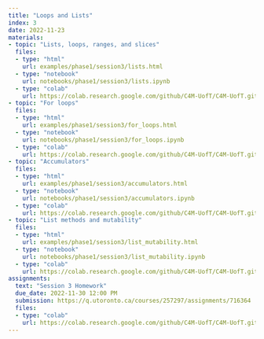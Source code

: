 ```yaml
---
title: "Loops and Lists"
index: 3
date: 2022-11-23
materials:
- topic: "Lists, loops, ranges, and slices"
  files:
  - type: "html"
    url: examples/phase1/session3/lists.html
  - type: "notebook"
    url: notebooks/phase1/session3/lists.ipynb
  - type: "colab"
    url: https://colab.research.google.com/github/C4M-UofT/C4M-UofT.github.io/blob/master/notebooks/phase1/session3/lists.ipynb 
- topic: "For loops"
  files:
  - type: "html"
    url: examples/phase1/session3/for_loops.html
  - type: "notebook"
    url: notebooks/phase1/session3/for_loops.ipynb
  - type: "colab"
    url: https://colab.research.google.com/github/C4M-UofT/C4M-UofT.github.io/blob/master/notebooks/phase1/session3/for_loops.ipynb
- topic: "Accumulators"
  files:
  - type: "html"
    url: examples/phase1/session3/accumulators.html
  - type: "notebook"
    url: notebooks/phase1/session3/accumulators.ipynb
  - type: "colab"
    url: https://colab.research.google.com/github/C4M-UofT/C4M-UofT.github.io/blob/master/notebooks/phase1/session3/accumulators.ipynb
- topic: "List methods and mutability"
  files:
  - type: "html"
    url: examples/phase1/session3/list_mutability.html
  - type: "notebook"
    url: notebooks/phase1/session3/list_mutability.ipynb
  - type: "colab"
    url: https://colab.research.google.com/github/C4M-UofT/C4M-UofT.github.io/blob/master/notebooks/phase1/session3/list_mutability.ipynb 
assignments:
  text: "Session 3 Homework"
  due_date: 2022-11-30 12:00 PM
  submission: https://q.utoronto.ca/courses/257297/assignments/716364
  files:
  - type: "colab" 
    url: https://colab.research.google.com/github/C4M-UofT/C4M-UofT.github.io/blob/master/notebooks/phase1/session3/phase1session3_homework.ipynb
---
```

